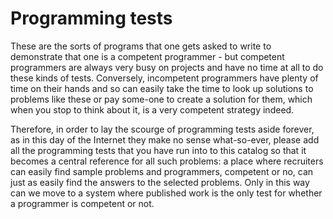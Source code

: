 # Programming tests

These are the sorts of programs that one gets asked to write to demonstrate that one is a competent programmer - but competent programmers are always very busy on projects and have no time at all to do these kinds of tests. Conversely, incompetent programmers have plenty of time on their hands and so can easily take the time to look up solutions to problems like these or pay some-one to create a solution for them, which when you stop to think about it, is a very competent strategy indeed.

Therefore, in order to lay the scourge of programming tests aside forever, as in this day of the Internet they make no sense what-so-ever, please add all the programming tests that you have run into to this catalog so that it becomes a central reference for all such problems: a place where recruiters can easily find sample problems and programmers, competent or no, can just as easily find the answers to the selected problems.  Only in this way can we move to a system where published work is the only test for whether a programmer is competent or not.

